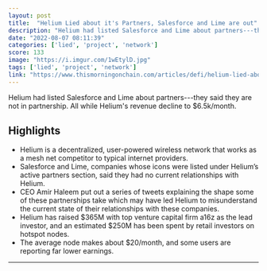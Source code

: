 ```yaml
---
layout: post
title:  "Helium Lied about it's Partners, Salesforce and Lime are out"
description: "Helium had listed Salesforce and Lime about partners---they said they are not in partnership. All while Helium's revenue decline to $6.5k/month."
date: "2022-08-07 08:11:39"
categories: ['lied', 'project', 'network']
score: 133
image: "https://i.imgur.com/1wEtylD.jpg"
tags: ['lied', 'project', 'network']
link: "https://www.thismorningonchain.com/articles/defi/helium-lied-about-its-partnerships-with-salesforce-lime-revenue-worries/"
---
```


Helium had listed Salesforce and Lime about partners---they said they are not in partnership. All while Helium's revenue decline to $6.5k/month.

## Highlights

- Helium is a decentralized, user-powered wireless network that works as a mesh net competitor to typical internet providers.
- Salesforce and Lime, companies whose icons were listed under Helium’s active partners section, said they had no current relationships with Helium.
- CEO Amir Haleem put out a series of tweets explaining the shape some of these partnerships take which may have led Helium to misunderstand the current state of their relationships with these companies.
- Helium has raised $365M with top venture capital firm a16z as the lead investor, and an estimated $250M has been spent by retail investors on hotspot nodes.
- The average node makes about $20/month, and some users are reporting far lower earnings.

---
